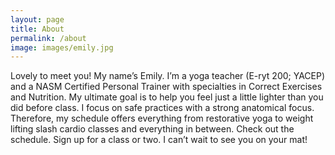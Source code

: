 ```yaml
---
layout: page
title: About
permalink: /about
image: images/emily.jpg
---
```


Lovely to meet you! My name’s Emily. I’m a yoga teacher (E-ryt 200; YACEP) and a NASM Certified Personal Trainer with specialties in Correct Exercises and Nutrition. My ultimate goal is to help you feel just a little lighter than you did before class. I focus on safe practices with a strong anatomical focus. Therefore, my schedule offers everything from restorative yoga to weight lifting slash cardio classes and everything in between. Check out the schedule. Sign up for a class or two. I can’t wait to see you on your mat!
